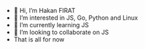- 👋 Hi, I’m Hakan FIRAT
- 👀 I’m interested in JS, Go, Python and Linux
- 🌱 I’m currently learning JS
- 💞️ I’m looking to collaborate on JS
- That is all for now

<!---
frthkn/frthkn is a ✨ special ✨ repository because its `README.md` (this file) appears on your GitHub profile.
You can click the Preview link to take a look at your changes.
--->
